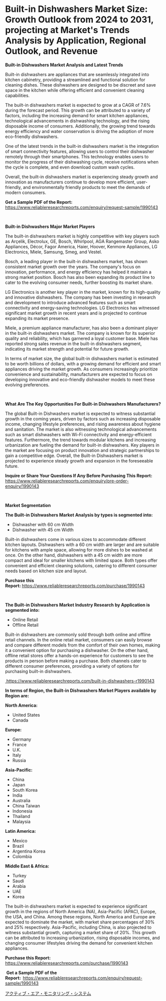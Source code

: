 <p><h1>Built-in Dishwashers Market Size: Growth Outlook from 2024 to 2031, projecting at Market's Trends Analysis by Application, Regional Outlook, and Revenue</h1></p><p><strong>Built-in Dishwashers Market Analysis and Latest Trends</strong></p>
<p><p>Built-in dishwashers are appliances that are seamlessly integrated into kitchen cabinetry, providing a streamlined and functional solution for cleaning dishes. These dishwashers are designed to be discreet and save space in the kitchen while offering efficient and convenient cleaning capabilities.</p><p>The built-in dishwashers market is expected to grow at a CAGR of 7.6% during the forecast period. This growth can be attributed to a variety of factors, including the increasing demand for smart kitchen appliances, technological advancements in dishwashing technology, and the rising disposable income of consumers. Additionally, the growing trend towards energy efficiency and water conservation is driving the adoption of more eco-friendly dishwashers.</p><p>One of the latest trends in the built-in dishwashers market is the integration of smart connectivity features, allowing users to control their dishwasher remotely through their smartphones. This technology enables users to monitor the progress of their dishwashing cycle, receive notifications when the cycle is complete, and even download custom wash cycles.</p><p>Overall, the built-in dishwashers market is experiencing steady growth and innovation as manufacturers continue to develop more efficient, user-friendly, and environmentally friendly products to meet the demands of modern consumers.</p></p>
<p><strong>Get a Sample PDF of the Report:&nbsp;</strong> <a href="https://www.reliableresearchreports.com/enquiry/request-sample/1990143">https://www.reliableresearchreports.com/enquiry/request-sample/1990143</a></p>
<p>&nbsp;</p>
<p><strong>Built-in Dishwashers Major Market Players</strong></p>
<p><p>The built-in dishwashers market is highly competitive with key players such as Arçelik, Electrolux, GE, Bosch, Whirlpool, AGA Rangemaster Group, Asko Appliances, Décor, Fagor America, Haier, Hoover, Kenmore Appliances, LG Electronics, Miele, Samsung, Smeg, and Vestel.</p><p>Bosch, a leading player in the built-in dishwashers market, has shown consistent market growth over the years. The company's focus on innovation, performance, and energy efficiency has helped it maintain a strong market position. Bosch has also been expanding its product line to cater to the evolving consumer needs, further boosting its market share.</p><p>LG Electronics is another key player in the market, known for its high-quality and innovative dishwashers. The company has been investing in research and development to introduce advanced features such as smart connectivity and energy-saving technologies. LG Electronics has witnessed significant market growth in recent years and is projected to continue expanding its market presence.</p><p>Miele, a premium appliance manufacturer, has also been a dominant player in the built-in dishwashers market. The company is known for its superior quality and reliability, which has garnered a loyal customer base. Miele has reported strong sales revenue in the built-in dishwashers segment, indicating its market strength and potential for future growth.</p><p>In terms of market size, the global built-in dishwashers market is estimated to be worth billions of dollars, with a growing demand for efficient and smart appliances driving the market growth. As consumers increasingly prioritize convenience and sustainability, manufacturers are expected to focus on developing innovative and eco-friendly dishwasher models to meet these evolving preferences.</p></p>
<p>&nbsp;</p>
<p><strong>What Are The Key Opportunities For Built-in Dishwashers Manufacturers?</strong></p>
<p><p>The global Built-in Dishwashers market is expected to witness substantial growth in the coming years, driven by factors such as increasing disposable income, changing lifestyle preferences, and rising awareness about hygiene and sanitation. The market is also witnessing technological advancements such as smart dishwashers with Wi-Fi connectivity and energy-efficient features. Furthermore, the trend towards modular kitchens and increasing urbanization are fueling the demand for built-in dishwashers. Key players in the market are focusing on product innovation and strategic partnerships to gain a competitive edge. Overall, the Built-in Dishwashers market is projected to experience steady growth and expansion in the foreseeable future.</p></p>
<p><strong>Inquire or Share Your Questions If Any Before Purchasing This Report:</strong> <a href="https://www.reliableresearchreports.com/enquiry/pre-order-enquiry/1990143">https://www.reliableresearchreports.com/enquiry/pre-order-enquiry/1990143</a></p>
<p>&nbsp;</p>
<p><strong>Market Segmentation</strong></p>
<p><strong>The Built-in Dishwashers Market Analysis by types is segmented into:</strong></p>
<p><ul><li>Dishwasher with 60 cm Width</li><li>Dishwasher with 45 cm Width</li></ul></p>
<p><p>Built-in dishwashers come in various sizes to accommodate different kitchen layouts. Dishwashers with a 60 cm width are larger and are suitable for kitchens with ample space, allowing for more dishes to be washed at once. On the other hand, dishwashers with a 45 cm width are more compact and ideal for smaller kitchens with limited space. Both types offer convenient and efficient cleaning solutions, catering to different consumer needs based on kitchen size and layout.</p></p>
<p><strong>Purchase this Report:&nbsp;</strong><a href="https://www.reliableresearchreports.com/purchase/1990143">https://www.reliableresearchreports.com/purchase/1990143</a></p>
<p>&nbsp;</p>
<p><strong>The Built-in Dishwashers Market Industry Research by Application is segmented into:</strong></p>
<p><ul><li>Online Retail</li><li>Offline Retail</li></ul></p>
<p><p>Built-in dishwashers are commonly sold through both online and offline retail channels. In the online retail market, consumers can easily browse and compare different models from the comfort of their own homes, making it a convenient option for purchasing a dishwasher. On the other hand, offline retail stores offer a hands-on experience for customers to see the products in person before making a purchase. Both channels cater to different consumer preferences, providing a variety of options for purchasing built-in dishwashers.</p></p>
<p><a href="https://www.reliableresearchreports.com/built-in-dishwashers-r1990143">&nbsp;https://www.reliableresearchreports.com/built-in-dishwashers-r1990143</a></p>
<p><strong>In terms of Region, the Built-in Dishwashers Market Players available by Region are:</strong></p>
<p>
    <p> <strong> North America: </strong>
        <ul>
            <li>United States</li>
            <li>Canada</li>
        </ul>
        </p> 
    <p> <strong> Europe: </strong>
        <ul>
            <li>Germany</li>
            <li>France</li>
            <li>U.K.</li>
            <li>Italy</li>
            <li>Russia</li>
        </ul>
        </p> 
    <p> <strong> Asia-Pacific: </strong>
        <ul>
            <li>China</li>
            <li>Japan</li>
            <li>South Korea</li>
            <li>India</li>
            <li>Australia</li>
            <li>China Taiwan</li>
            <li>Indonesia</li>
            <li>Thailand</li>
            <li>Malaysia</li>
        </ul>
        </p> 
    <p> <strong> Latin America: </strong>
        <ul>
            <li>Mexico</li>
            <li>Brazil</li>
            <li>Argentina Korea</li>
            <li>Colombia</li>
        </ul>
        </p> 
    <p> <strong> Middle East & Africa: </strong>
        <ul>
            <li>Turkey</li>
            <li>Saudi</li>
            <li>Arabia</li>
            <li>UAE</li>
            <li>Korea</li>
        </ul>
    </p>
    </p>
<p><p>The built-in dishwashers market is expected to experience significant growth in the regions of North America (NA), Asia-Pacific (APAC), Europe, the USA, and China. Among these regions, North America and Europe are expected to dominate the market, with market share percentages of 30% and 25% respectively. Asia-Pacific, including China, is also projected to witness substantial growth, capturing a market share of 20%. This growth can be attributed to increasing urbanization, rising disposable incomes, and changing consumer lifestyles driving the demand for convenient kitchen appliances.</p></p>
<p><strong>Purchase this Report: </strong><a href="https://www.reliableresearchreports.com/purchase/1990143">https://www.reliableresearchreports.com/purchase/1990143</a></p>
<p>&nbsp;<strong>Get a Sample PDF of the Report:&nbsp;&nbsp;</strong><a href="https://www.reliableresearchreports.com/enquiry/request-sample/1990143">https://www.reliableresearchreports.com/enquiry/request-sample/1990143</a></p>
<p><strong></strong></p>
<p><p><a href="https://github.com/KaliMetz2023/Market-Research-Report-List-1/blob/main/3229420145851.md">アクティブ・エア・モニタリング・システム</a></p></p>